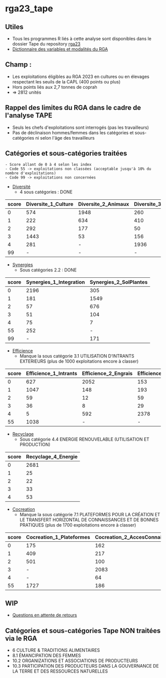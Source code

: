 # rga23_tape

## Utiles
- Tous les programmes R liés à cette analyse sont disponibles dans le dossier Tape du repository [rga23](https://github.com/nathalieDubreu/rga23) 
- [Dictionnaire des variables et modalités du RGA](https://docs.google.com/spreadsheets/d/16DxQiRkNIRXOBTypMM7NZsaku60rkBLX/edit?usp=sharing&ouid=111896801001167457308&rtpof=true&sd=true)

## **Champ** : 
- Les exploitations éligibles au RGA 2023 en cultures ou en élevages respectant les seuils de la CAPL (400 points ou plus)
- Hors points liés aux 2,7 tonnes de coprah
- => 2812 unités

## Rappel des limites du RGA dans le cadre de l'analyse TAPE
- Seuls les chefs d'exploitations sont interrogés (pas les travailleurs) 
- Pas de déclinaison hommes/femmes dans les catégories et sous-catégories ni selon l'âge des travailleurs

## Catégories et sous-catégories traitées
    - Score allant de 0 à 4 selon les index
    - Code 55 -> exploitations non classées (acceptable jusqu'à 10% du nombre d'exploitations)
    - Code 99 -> exploitations non concernées

- [Diversité](1-Diversity.md)
    - 4 sous catégories : DONE
  
| score | Diversite_1_Culture | Diversite_2_Animaux | Diversite_3_Arbres | Diversite_4_Activite |
|-------|----------------------|----------------------|---------------------|-----------------------|
| 0     | 574                  | 1948                 | 260                 | 601                   |
| 1     | 222                  | 634                  | 410                 | 516                   |
| 2     | 292                  | 177                  | 50                  | 940                   |
| 3     | 1443                 | 53                   | 156                 | 329                   |
| 4     | 281                  | -                    | 1936                | 236                   |
| 99    | -                    | -                    | -                   | 190                   |


- [Synergies](2-Synergies.md)
    - Sous catégories 2.2 : DONE
      
| score | Synergies_1_Integration | Synergies_2_SolPlantes |
|-------|--------------------------|------------------------|
| 0     | 2196                     | 305                    |
| 1     | 181                      | 1549                   |
| 2     | 57                       | 676                    |
| 3     | 51                       | 104                    |
| 4     | 75                       | 7                      |
| 55    | 252                      | -                      |
| 99    | -                        | 171                    |

- [Efficience](3-Efficience.md)
    - Manque la sous catégorie 3.1 UTILISATION D’INTRANTS EXTERIEURS (plus de 1000 exploitations encore à classer)
 
| score | Efficience_1_Intrants | Efficience_2_Engrais | Efficience_3_Pesticides | Efficience_4_ProductiviteBesoins |
|-------|------------------------|-----------------------|--------------------------|----------------------------------|
| 0     | 627                    | 2052                  | 153                      | 775                              |
| 1     | 1047                   | 148                   | 193                      | 55                               |
| 2     | 59                     | 12                    | 59                       | 574                              |
| 3     | 36                     | 8                     | 29                       | 921                              |
| 4     | 5                      | 592                   | 2378                     | 487                              |
| 55    | 1038                   | -                     | -                        | -                                |

   
- [Recyclage](4-Recyclage.md)
    - Sous catégorie 4.4 ENERGIE RENOUVELABLE (UTILISATION ET PRODUCTION)

| score | Recyclage_4_Energie    |
|-------|-----|
| 0     | 2681|
| 1     |   25|
| 2     |   22|
| 3     |   33|
| 4     |   53|

- [Cocreation](7-Cocreation.md)
    - Manque la sous catégorie 7.1 PLATEFORMES POUR LA CRÉATION ET LE TRANSFERT HORIZONTAL DE CONNAISSANCES ET DE BONNES PRATIQUES (plus de 1700 exploitations encore à classer)

| score | Cocreation_1_Plateformes | Cocreation_2_AccesConnaissances | Cocreation_3_Participation |
|-------|---------------------------|----------------------------------|-----------------------------|
| 0     | 175                       | 162                              | 1927                        |
| 1     | 409                       | 217                              | 306                         |
| 2     | 501                       | 100                              | 257                         |
| 3     | -                         | 2083                             | 165                         |
| 4     | -                         | 64                               | 127                         |
| 55    | 1727                      | 186                              | 30                          |


## WIP
- [Questions en attente de retours](QuestionsPourLaDag.md)

## Catégories et sous-catégories Tape NON traitées via le RGA

- 6 CULTURE & TRADITIONS ALIMENTAIRES
- 8.1 ÉMANCIPATION DES FEMMES
- 10.2 ORGANIZATIONS ET ASSOCIATIONS DE PRODUCTEURS
- 10.3 PARTICIPATION DES PRODUCTEURS DANS LA GOUVERNANCE DE LA TERRE ET DES RESSOURCES NATURELLES

